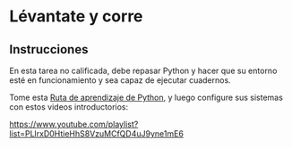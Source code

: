 # Lévantate y corre

## Instrucciones

En esta tarea no calificada, debe repasar Python y hacer que su entorno esté en funcionamiento y sea capaz de ejecutar cuadernos.

Tome esta [Ruta de aprendizaje de Python](https://docs.microsoft.com/learn/paths/python-language/?WT.mc_id=academic-77952-leestott), y luego configure sus sistemas con estos videos introductorios:

https://www.youtube.com/playlist?list=PLlrxD0HtieHhS8VzuMCfQD4uJ9yne1mE6
